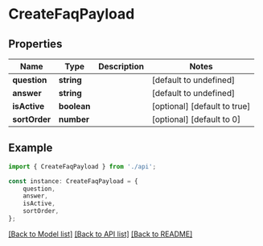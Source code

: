 # CreateFaqPayload


## Properties

Name | Type | Description | Notes
------------ | ------------- | ------------- | -------------
**question** | **string** |  | [default to undefined]
**answer** | **string** |  | [default to undefined]
**isActive** | **boolean** |  | [optional] [default to true]
**sortOrder** | **number** |  | [optional] [default to 0]

## Example

```typescript
import { CreateFaqPayload } from './api';

const instance: CreateFaqPayload = {
    question,
    answer,
    isActive,
    sortOrder,
};
```

[[Back to Model list]](../README.md#documentation-for-models) [[Back to API list]](../README.md#documentation-for-api-endpoints) [[Back to README]](../README.md)
